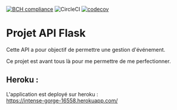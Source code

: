 [![BCH compliance](https://bettercodehub.com/edge/badge/TheNoobProgrammeur/api_flask?branch=master)](https://bettercodehub.com/)
![CircleCI](https://circleci.com/gh/TheNoobProgrammeur/api_flask.svg?style=svg)
[![codecov](https://codecov.io/gh/TheNoobProgrammeur/api_flask/branch/master/graph/badge.svg)](https://codecov.io/gh/TheNoobProgrammeur/api_flask)


# Projet API Flask

Cette API a pour objectif de permettre une gestion d'événement.

Ce projet est avant tous là pour me permettre de me perfectionner.


## Heroku :

L'application est deployé sur heroku :  
https://intense-gorge-16558.herokuapp.com/
